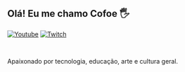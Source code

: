 ## Olá! Eu me chamo Cofoe 🖐️

[![Youtube](https://img.shields.io/badge/YouTube-FF0000?style=for-the-badge&logo=youtube&logoColor=white)](https://www.youtube.com/channel/UCde_ABwcCNTdjwL6KictBkw)
[![Twitch](https://img.shields.io/badge/Twitch-9146FF?style=for-the-badge&logo=twitch&logoColor=white)](https://twitch.tv/kofoetwitch)

</div><br/>

Apaixonado por tecnologia, educação, arte e cultura geral.
